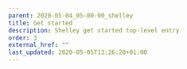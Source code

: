 ```yaml
---
parent: 2020-05-04_05-00-00_shelley
title: Get started
description: Shelley get started top-level entry
order: 3
external_href: ""
last_updated: 2020-05-05T13:26:20+01:00
---
```

